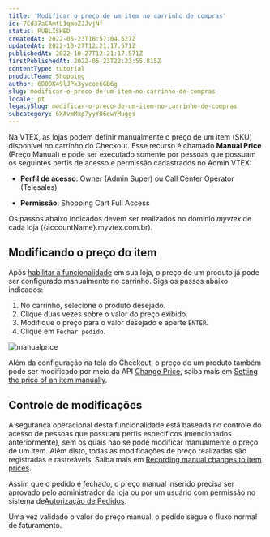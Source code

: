 ```yaml
---
title: 'Modificar o preço de um item no carrinho de compras'
id: 7Cd37aCAmtL1qmoZJJvjNf
status: PUBLISHED
createdAt: 2022-05-23T18:57:04.527Z
updatedAt: 2022-10-27T12:21:17.571Z
publishedAt: 2022-10-27T12:21:17.571Z
firstPublishedAt: 2022-05-23T22:23:55.815Z
contentType: tutorial
productTeam: Shopping
author: 6DODK49lJPk3yvcoe6GB6g
slug: modificar-o-preco-de-um-item-no-carrinho-de-compras
locale: pt
legacySlug: modificar-o-preco-de-um-item-no-carrinho-de-compras
subcategory: 6XAvmMxp7yyY06ewYMuggs
---
```


Na VTEX, as lojas podem definir manualmente o preço de um item (SKU) disponível no carrinho do Checkout. Esse recurso é chamado **Manual Price** (Preço Manual) e pode ser executado somente por pessoas que possuam os seguintes perfis de acesso e permissão cadastrados no Admin VTEX:

- **Perfil de acesso**: Owner (Admin Super) ou Call Center Operator (Telesales) 

- **Permissão**: Shopping Cart Full Access

<div class="alert alert-warning">
  Os passos abaixo indicados devem ser realizados no domínio <i>myvtex</i> de cada loja ({accountName}.myvtex.com.br).
</div>

## Modificando o preço do item

Após [habilitar a funcionalidade](https://developers.vtex.com/vtex-rest-api/docs/enable-the-manual-price) em sua loja, o preço de um produto já pode ser configurado manualmente no carrinho. Siga os passos abaixo indicados:

1. No carrinho, selecione o produto desejado.
2. Clique duas vezes sobre o valor do preço exibido.
3. Modifique o preço para o valor desejado e aperte `ENTER`.
4. Clique em `Fechar pedido`.

![manualprice](https://images.ctfassets.net/alneenqid6w5/6lKNt1yT41wOQCRv5Yv6ge/286bde9df13e523ada732e2d89d70101/manualprice.gif)

Além da configuração na tela do Checkout, o preço de um produto também pode ser modificado por meio da API [Change Price](https://developers.vtex.com/vtex-rest-api/reference/pricechange), saiba mais em [Setting the price of an item manually](https://developers.vtex.com/vtex-rest-api/docs/enable-the-manual-price#setting-the-price-of-an-item-manually).

## Controle de modificações

A segurança operacional desta funcionalidade está baseada no controle do acesso de pessoas que possuam perfis específicos (mencionados anteriormente), sem os quais não se pode modificar manualmente o preço de um item. Além disto, todas as modificações de preço realizadas são registradas e rastreáveis. Saiba mais em [Recording manual changes to item prices](https://developers.vtex.com/vtex-rest-api/docs/enable-the-manual-price#recording-manual-changes-to-item-prices).

Assim que o pedido é fechado, o preço manual inserido precisa ser aprovado pelo administrador da loja ou por um usuário com permissão no sistema de[Autorização de Pedidos](https://help.vtex.com/pt/tutorial/how-order-authorization-works--3MBK6CmKHAuUjMBieDU0pn). 

<div class = "alert alert-info">
Uma vez validado o valor do preço manual, o pedido segue o fluxo normal de faturamento.
</div>

